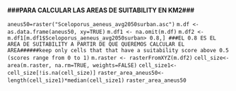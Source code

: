 **###PARA CALCULAR LAS AREAS DE SUITABILITY EN KM2###**

`aneus50=raster("Sceloporus_aeneus_avg2050surban.asc")`
`m.df <- as.data.frame(aneus50, xy=TRUE)`
 `m.df1 <- na.omit(m.df)`
`m.df2 <- m.df1[m.df1$Sceloporus_aeneus_avg2050surban> 0.8,] ###EL 0.8 ES EL AREA DE SUITABILITY A PARTIR DE QUE QUEREMOS CALCULAR EL AREA######keep only cells that that have a suitability score above 0.5 (scores range from 0 to 1)`
`m.raster <- rasterFromXYZ(m.df2)`
`cell_size<-area(m.raster, na.rm=TRUE, weights=FALSE)`
`cell_size1<-cell_size[!is.na(cell_size)]`
`raster_area_aneus50<-length(cell_size1)*median(cell_size1)`
`raster_area_aneus50`